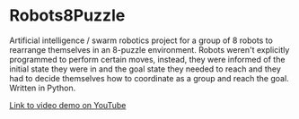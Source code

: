 # Robots8Puzzle
Artificial intelligence / swarm robotics project for a group of 8 robots to rearrange themselves in an 8-puzzle environment. Robots weren't explicitly programmed to perform certain moves, instead, they were informed of the initial state they were in and the goal state they needed to reach and they had to decide themselves how to coordinate as a group and reach the goal. Written in Python.

[Link to video demo on YouTube](https://youtu.be/ITzO3dtFb8M)
